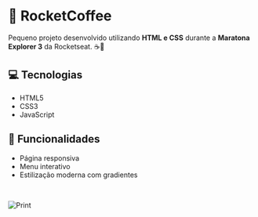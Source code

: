 # 🚀 RocketCoffee

Pequeno projeto desenvolvido utilizando **HTML e CSS** durante a **Maratona Explorer 3** da Rocketseat. ☕🚀

## 💻 Tecnologias  
- HTML5  
- CSS3
- JavaScript

## 📌 Funcionalidades  
- Página responsiva  
- Menu interativo  
- Estilização moderna com gradientes  
 
 <br>
 

 
![Print](https://user-images.githubusercontent.com/85321713/187113942-18c58eec-16ca-4d3d-ae6d-7feffe5e77b4.png)
